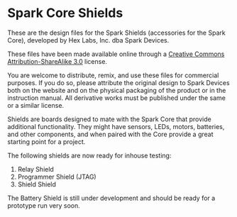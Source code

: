 Spark Core Shields
=======

These are the design files for the Spark Shields (accessories for the Spark Core), developed by Hex Labs, Inc. dba Spark Devices.

These files have been made available online through a [Creative Commons Attribution-ShareAlike 3.0](http://creativecommons.org/licenses/by-sa/3.0/) license.

You are welcome to distribute, remix, and use these files for commercial purposes. If you do so, please attribute the original design to Spark Devices both on the website and on the physical packaging of the product or in the instruction manual. All derivative works must be published under the same or a similar license.

Shields are boards designed to mate with the Spark Core that provide additional functionality. They might have sensors, LEDs, motors, batteries, and other components, and when paired with the Core provide a great starting point for a project.

The following shields are now ready for inhouse testing:

1. Relay Shield
2. Programmer Shield (JTAG)
3. Shield Shield

The Battery Shield is still under development and should be ready for a prototype run very soon.
